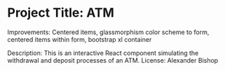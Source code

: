 # Project Title: ATM
Improvements: Centered items, glassmorphism color scheme to form, centered items within form, bootstrap xl container 

Description: This is an interactive React component simulating the withdrawal and deposit processes of an ATM. 
License: Alexander Bishop

